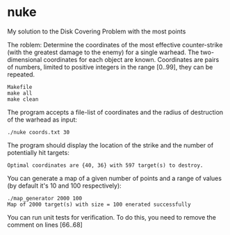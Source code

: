 # nuke
My solution to the Disk Covering Problem with the most points

The roblem:
Determine the coordinates of the most effective counter-strike (with the greatest damage to the enemy) for a single warhead. The two-dimensional coordinates for each object are known.
Coordinates are pairs of numbers, limited to positive integers in the range [0..99], they can be repeated.

```
Makefile
make all
make clean
```
The program accepts a file-list of coordinates and the radius of destruction of the warhead as input:
```
./nuke coords.txt 30
```
The program should display the location of the strike and the number of potentially hit targets:
```
Optimal coordinates are {40, 36} with 597 target(s) to destroy.
```
You can generate a map of a given number of points and a range of values (by default it's 10 and 100 respectively):
```
./map_generator 2000 100
Map of 2000 target(s) with size = 100 enerated successfully
```

You can run unit tests for verification. To do this, you need to remove the comment on lines [66..68]
